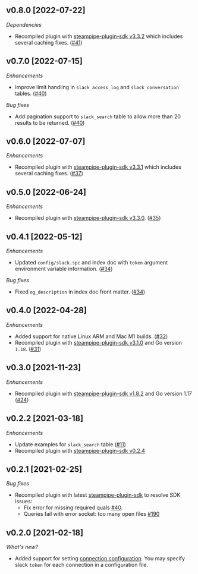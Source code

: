 ## v0.8.0 [2022-07-22]

_Dependencies_

- Recompiled plugin with [steampipe-plugin-sdk v3.3.2](https://github.com/turbot/steampipe-plugin-sdk/blob/main/CHANGELOG.md#v332--2022-07-11) which includes several caching fixes. ([#41](https://github.com/turbot/steampipe-plugin-slack/pull/41))

## v0.7.0 [2022-07-15]

_Enhancements_

- Improve limit handling in `slack_access_log` and `slack_conversation` tables. ([#40](https://github.com/turbot/steampipe-plugin-slack/pull/40))

_Bug fixes_

- Add pagination support to `slack_search` table to allow more than 20 results to be returned. ([#40](https://github.com/turbot/steampipe-plugin-slack/pull/40))

## v0.6.0 [2022-07-07]

_Enhancements_

- Recompiled plugin with [steampipe-plugin-sdk v3.3.1](https://github.com/turbot/steampipe-plugin-sdk/blob/main/CHANGELOG.md#v331--2022-06-30) which includes several caching fixes. ([#37](https://github.com/turbot/steampipe-plugin-slack/pull/37))

## v0.5.0 [2022-06-24]

_Enhancements_

- Recompiled plugin with [steampipe-plugin-sdk v3.3.0](https://github.com/turbot/steampipe-plugin-sdk/blob/main/CHANGELOG.md#v330--2022-06-22). ([#35](https://github.com/turbot/steampipe-plugin-slack/pull/35))

## v0.4.1 [2022-05-12]

_Enhancements_

- Updated `config/slack.spc` and index doc with `token` argument environment variable information. ([#34](https://github.com/turbot/steampipe-plugin-slack/pull/34))

_Bug fixes_

- Fixed `og_description` in index doc front matter. ([#34](https://github.com/turbot/steampipe-plugin-slack/pull/34))

## v0.4.0 [2022-04-28]

_Enhancements_

- Added support for native Linux ARM and Mac M1 builds. ([#32](https://github.com/turbot/steampipe-plugin-slack/pull/32))
- Recompiled plugin with [steampipe-plugin-sdk v3.1.0](https://github.com/turbot/steampipe-plugin-sdk/blob/main/CHANGELOG.md#v310--2022-03-30) and Go version `1.18`. ([#31](https://github.com/turbot/steampipe-plugin-slack/pull/31))

## v0.3.0 [2021-11-23]

_Enhancements_

- Recompiled plugin with [steampipe-plugin-sdk v1.8.2](https://github.com/turbot/steampipe-plugin-sdk/blob/main/CHANGELOG.md#v182--2021-11-22) and Go version 1.17 ([#24](https://github.com/turbot/steampipe-plugin-slack/pull/24))

## v0.2.2 [2021-03-18]

_Enhancements_

- Update examples for `slack_search` table ([#11](https://github.com/turbot/steampipe-plugin-slack/pull/11))
- Recompiled plugin with [steampipe-plugin-sdk v0.2.4](https://github.com/turbot/steampipe-plugin-sdk/blob/main/CHANGELOG.md#v024-2021-03-16)

## v0.2.1 [2021-02-25]

_Bug fixes_

- Recompiled plugin with latest [steampipe-plugin-sdk](https://github.com/turbot/steampipe-plugin-sdk) to resolve SDK issues:
  - Fix error for missing required quals [#40](https://github.com/turbot/steampipe-plugin-sdk/issues/42).
  - Queries fail with error socket: too many open files [#190](https://github.com/turbot/steampipe/issues/190)

## v0.2.0 [2021-02-18]

_What's new?_

- Added support for setting [connection configuration](https://github.com/turbot/steampipe-plugin-slack/blob/main/docs/index.md#connection-configuration). You may specify slack `token` for each connection in a configuration file.
